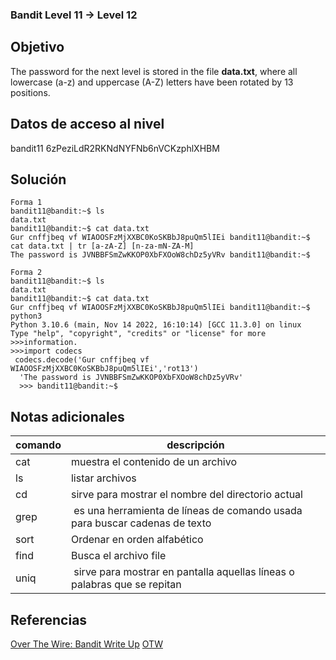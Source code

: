 ### Bandit Level 11 → Level 12

## Objetivo
The password for the next level is stored in the file **data.txt**, where all lowercase (a-z) and uppercase (A-Z) letters have been rotated by 13 positions.

## Datos de acceso al nivel
bandit11
6zPeziLdR2RKNdNYFNb6nVCKzphlXHBM

## Solución
```
Forma 1
bandit11@bandit:~$ ls 
data.txt 
bandit11@bandit:~$ cat data.txt 
Gur cnffjbeq vf WIAOOSFzMjXXBC0KoSKBbJ8puQm5lIEi bandit11@bandit:~$ cat data.txt | tr [a-zA-Z] [n-za-mN-ZA-M] 
The password is JVNBBFSmZwKKOP0XbFXOoW8chDz5yVRv bandit11@bandit:~$

Forma 2 
bandit11@bandit:~$ ls 
data.txt 
bandit11@bandit:~$ cat data.txt 
Gur cnffjbeq vf WIAOOSFzMjXXBC0KoSKBbJ8puQm5lIEi bandit11@bandit:~$ python3 
Python 3.10.6 (main, Nov 14 2022, 16:10:14) [GCC 11.3.0] on linux 
Type "help", "copyright", "credits" or "license" for more >>>information.
>>>import codecs
 codecs.decode('Gur cnffjbeq vf WIAOOSFzMjXXBC0KoSKBbJ8puQm5lIEi','rot13')
  'The password is JVNBBFSmZwKKOP0XbFXOoW8chDz5yVRv' 
  >>> bandit11@bandit:~$
  ```

## Notas adicionales

| comando | descripción |
|-----|-----|
| cat | muestra el contenido de un archivo |
| ls | listar archivos |
| cd | sirve para mostrar el nombre del directorio actual |
| grep | es una herramienta de líneas de comando usada para buscar cadenas de texto |
| sort | Ordenar en orden alfabético|
| find | Busca el archivo file|
| uniq |  sirve para mostrar en pantalla aquellas líneas o palabras que se repitan|

## Referencias
[Over The Wire: Bandit Write Up](https://jwuk.files.wordpress.com/2016/05/writeup1.pdf)
[OTW](https://axcheron.github.io/writeups/otw/bandit/)
